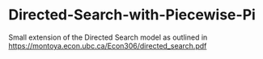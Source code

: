 # Directed-Search-with-Piecewise-Pi
Small extension of the Directed Search model as outlined in https://montoya.econ.ubc.ca/Econ306/directed_search.pdf
